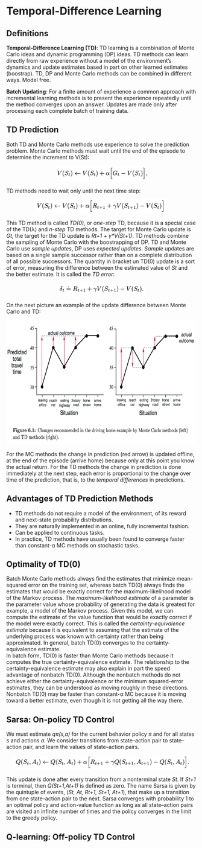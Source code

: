# Temporal-Difference Learning

## Definitions

**Temporal-Difference Learning (TD)**: TD learning is a combination of Monte 
Carlo ideas and dynamic programming (DP) ideas. TD methods can learn directly 
from raw experience without a model of the environment’s dynamics and update 
estimates based in part on other learned estimates (boostrap). TD, DP and Monte
Carlo methods can be combined in different ways. Model free.

**Batch Updating**: For a finite amount of experience a common approach with 
incremental learning methods is to present the experience repeatedly until the
method converges upon an answer. Updates are made only after processing each 
complete batch of training data.

## TD Prediction

Both TD and Monte Carlo methods use experience to solve the prediction problem.
Monte Carlo methods must wait until the end of the episode to determine the 
increment to V(St):

<p align="center">
<img
src="https://github.com/vdouet/Reinforcement-Learning/blob/master/Reinforcement%20Learning%20Specialization%20-%20Alberta%20University%20/Images/vtMC.png"
alt="Update rule" title="Update rule" width="245" height="41" />
</p>

TD methods need to wait only until the next time step:

<p align="center">
<img
src="https://github.com/vdouet/Reinforcement-Learning/blob/master/Reinforcement%20Learning%20Specialization%20-%20Alberta%20University%20/Images/vtTD0.png"
alt="Update rule" title="Update rule" width="350" height="37" />
</p>

This TD method is called *TD(0)*, or *one-step* TD, because it is a special
case of the TD(λ) and *n-step* TD methods. The target for Monte Carlo update is
*Gt*, the target for the TD update is *Rt+1 + γ\*V(St+1)*. TD methods combine
the sampling of Monte Carlo with the boostrapping of DP. TD and Monte Carlo use
*sample updates*, DP uses *expected updates*. *Sample* updates are based on a 
single sample successor rather than on a complete distribution of all possible
successors.
The quantity in bracket un TD(0) update is a sort of error, measuring the 
difference between the estimated value of *St* and the better estimate. It is
called the *TD error*:

<p align="center">
<img
src="https://github.com/vdouet/Reinforcement-Learning/blob/master/Reinforcement%20Learning%20Specialization%20-%20Alberta%20University%20/Images/tderror.png"
alt="Update rule" title="Update rule" width="234" height="34" />
</p>

On the next picture an example of the update difference between Monte Carlo and
TD:

<p align="center">
<img
src="https://github.com/vdouet/Reinforcement-Learning/blob/master/Reinforcement%20Learning%20Specialization%20-%20Alberta%20University%20/Images/tdmcex.png"
alt="Update rule" title="Update rule" width="682" height="330" />
</p>

For the MC methods the change in prediction (red arrow) is updated offline, at
the end of the episode (arrive home) because only at this point you know the 
actual return. For the TD methods the change in prediction is done immediately
at the next step, each error is proportional to the change over time of the 
prediction, that is, to the *temporal differences* in predictions.

## Advantages of TD Prediction Methods

+ TD methods do not require a model of the environment, of its reward and 
next-state probability distributions.
+ They are naturally implemented in an online, fully incremental fashion.
+ Can be applied to continuous tasks.
+ In practice, TD methods have usually been found to converge faster than 
constant-α MC methods on stochastic tasks.

## Optimality of TD(0)

Batch Monte Carlo methods always find the estimates that minimize mean-squared 
error on the training set, whereas batch TD(0) always finds the estimates that 
would be exactly correct for the maximum-likelihood model of the Markov
process. The *maximum-likelihood estimate* of a parameter is the parameter 
value whose probability of generating the data is greatest for example, a model
of the Markov process. Given this model, we can compute the estimate of the 
value function that would be exactly correct if the model were exactly correct.
This is called the *certainty-equivalence estimate* because it is equivalent 
to assuming that the estimate of the underlying process was known with 
certainty rather than being approximated. In general, batch TD(0) converges to 
the certainty-equivalence estimate.  
In batch form, TD(0) is faster than Monte Carlo methods because it computes the
true certainty-equivalence estimate. The relationship to the 
certainty-equivalence estimate may also explain in part the speed advantage of
nonbatch TD(0). Although the nonbatch methods do not achieve either the 
certainty-equivalence or the minimum squared-error estimates, they can be 
understood as moving roughly in these directions. Nonbatch TD(0) may be faster 
than constant-α MC because it is moving toward a better estimate, even though 
it is not getting all the way there. 

## Sarsa: On-policy TD Control

We must estimate *qπ(s,a)* for the current behavior policy *π* and for all 
states *s* and actions *a*. We consider transitions from state–action pair to 
state–action pair, and learn the values of state–action pairs.

<p align="center">
<img
src="https://github.com/vdouet/Reinforcement-Learning/blob/master/Reinforcement%20Learning%20Specialization%20-%20Alberta%20University%20/Images/sarsaq.png"
alt="Update rule" title="Update rule" width=469" height="38" />
</p>

This update is done after every transition from a nonterminal state *St*. 
If *St+1* is terminal, then *Q(St+1,At+1)* is defined as zero. The name Sarsa
is given by the quintuple of events, (*St, At, Rt+1, St+1, At+1*), that make up
a transition from one state–action pair to the next. Sarsa converges with 
probability 1 to an optimal policy and action-value function as long as all 
state–action pairs are visited an infinite number of times and the policy 
converges in the limit to the greedy policy.

## Q-learning: Off-policy TD Control